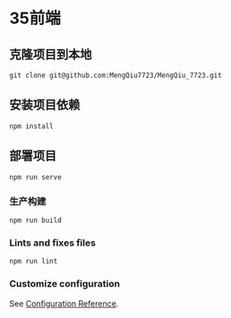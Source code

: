 # 35前端

## 克隆项目到本地
```
git clone git@github.com:MengQiu7723/MengQiu_7723.git
```
## 安装项目依赖
```
npm install
```

## 部署项目
```
npm run serve
```

### 生产构建
```
npm run build
```

### Lints and fixes files
```
npm run lint
```

### Customize configuration
See [Configuration Reference](https://cli.vuejs.org/config/).